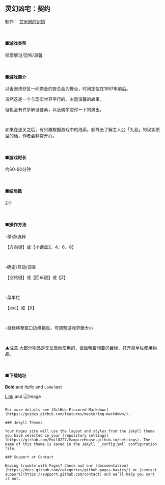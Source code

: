 ## 灵幻凶宅：契约

制作： [艾米爾的記憶](https://emil0227.github.io/)

&nbsp;

#### ■游戏类型

探索解谜/恐怖/温馨

&nbsp;

#### ■游戏简介

以香港湾仔区一间停业的夜总会为舞台，时间定位在1997年前后。

虽然这是一个与现实世界平行的、主题温馨的故事，

但也会有许多解谜要素，以及偶尔震你一下的演出。

&nbsp;

如果在通关之后，有兴趣根据游戏中的线索，额外去了解主人公「九叔」的现实原型的话，作者会非常开心。

&nbsp;

#### ■游戏时长

约60-90分钟

&nbsp;

#### ■结局数
2个

&nbsp;

#### ■操作方法
-移动/选择

【方向键】或【小键盘2、4、6、8】

&nbsp;

-确定/互动/调查

【空格键】或【回车键】或【Z】

&nbsp;

-菜单栏

【esc】或【X】

&nbsp;

-鼠标移至窗口边缘拖动，可调整游戏界面大小

&nbsp;

▲注意
大部分物品是无法自动使用的，请面朝着想要的目标，打开菜单栏使用物品。

&nbsp;

#### ■下载地址





**Bold** and _Italic_ and `Code` text

[Link](url) and ![Image](src)
```

For more details see [GitHub Flavored Markdown](https://guides.github.com/features/mastering-markdown/).

### Jekyll Themes

Your Pages site will use the layout and styles from the Jekyll theme you have selected in your [repository settings](https://github.com/Emil0227/VampireHouse.github.io/settings). The name of this theme is saved in the Jekyll `_config.yml` configuration file.

### Support or Contact

Having trouble with Pages? Check out our [documentation](https://docs.github.com/categories/github-pages-basics/) or [contact support](https://support.github.com/contact) and we’ll help you sort it out.
